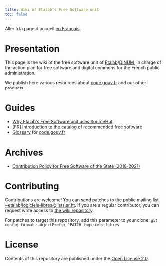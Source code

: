 ```yaml
---
title: Wiki of Etalab's Free Software unit
toc: false
---
```


Aller à la page d'accueil [en Français](index.md).

# Presentation

This page is the wiki of the free software unit of
[Etalab](https://www.etalab.gouv.fr/)/[DINUM](https://www.numerique.gouv.fr/),
in charge of the action plan for free software and digital commons for
the French public administration.

We publish here various resources about
[code.gouv.fr](https://code.gouv.fr) and our other products.

# Guides

- [Why Etalab's Free Software unit uses SourceHut](why-sourcehut.md)
- [\[FR\] Introduction to the catalog of recommended free software](sill.md)
- [Glossary](glossary.en.md) for [code.gouv.fr](https://code.gouv.fr)

# Archives

- [Contribution Policy for Free Software of the State (2018-2021)](pocos/index.en.md)

# Contributing

Contributions are welcome!  You can send patches to the public mailing
list
[~etalab/logiciels-libres@lists.sr.ht](mailto:~etalab/logiciels-libres@lists.sr.ht).
If you are a regular contributor, you can request write access to [the
wiki repository](https://git.sr.ht/~etalab/logiciels-libres).

For patches to target this repository, add this parameter to your
clone: `git config format.subjectPrefix 'PATCH logiciels-libres`

# License

Contents of this repository are published under the [Open License 2.0](https://spdx.org/licenses/etalab-2.0.html).


